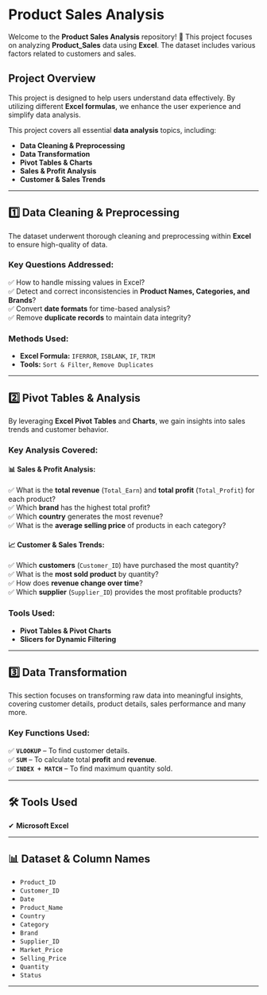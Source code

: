 # **Product Sales Analysis**

Welcome to the **Product Sales Analysis** repository! 🚀 This project focuses on analyzing **Product_Sales** data using **Excel**. The dataset includes various factors related to customers and sales.

## **Project Overview**
This project is designed to help users understand data effectively. By utilizing different **Excel formulas**, we enhance the user experience and simplify data analysis.

This project covers all essential **data analysis** topics, including:
- **Data Cleaning & Preprocessing**
- **Data Transformation**
- **Pivot Tables & Charts**
- **Sales & Profit Analysis**
- **Customer & Sales Trends**

---

## **1️⃣ Data Cleaning & Preprocessing**
The dataset underwent thorough cleaning and preprocessing within **Excel** to ensure high-quality of data. 

### **Key Questions Addressed:**
✅ How to handle missing values in Excel?  
✅ Detect and correct inconsistencies in **Product Names, Categories, and Brands**?  
✅ Convert **date formats** for time-based analysis?  
✅ Remove **duplicate records** to maintain data integrity?  

### **Methods Used:**
- **Excel Formula:** `IFERROR`, `ISBLANK`, `IF`, `TRIM`
- **Tools:** `Sort & Filter`, `Remove Duplicates`

---

## **2️⃣ Pivot Tables & Analysis**
By leveraging **Excel Pivot Tables** and **Charts**, we gain insights into sales trends and customer behavior.

### **Key Analysis Covered:**
#### 📊 **Sales & Profit Analysis:**
✅ What is the **total revenue** (`Total_Earn`) and **total profit** (`Total_Profit`) for each product?  
✅ Which **brand** has the highest total profit?  
✅ Which **country** generates the most revenue?  
✅ What is the **average selling price** of products in each category?  

#### 📈 **Customer & Sales Trends:**
✅ Which **customers** (`Customer_ID`) have purchased the most quantity?  
✅ What is the **most sold product** by quantity?  
✅ How does **revenue change over time**?  
✅ Which **supplier** (`Supplier_ID`) provides the most profitable products?  

### **Tools Used:**
- **Pivot Tables & Pivot Charts**
- **Slicers for Dynamic Filtering**

---

## **3️⃣ Data Transformation**
This section focuses on transforming raw data into meaningful insights, covering customer details, product details, sales performance and many more.

### **Key Functions Used:**
✅ **`VLOOKUP`** – To find customer details.  
✅ **`SUM`** – To calculate total **profit** and **revenue**.  
✅ **`INDEX + MATCH`** – To find maximum quantity sold.  

---

## **🛠️ Tools Used**
✔ **Microsoft Excel**

---

## **📊 Dataset & Column Names**
- `Product_ID`
- `Customer_ID`
- `Date`
- `Product_Name`
- `Country`
- `Category`
- `Brand`
- `Supplier_ID`
- `Market_Price`
- `Selling_Price`
- `Quantity`
- `Status`

---

